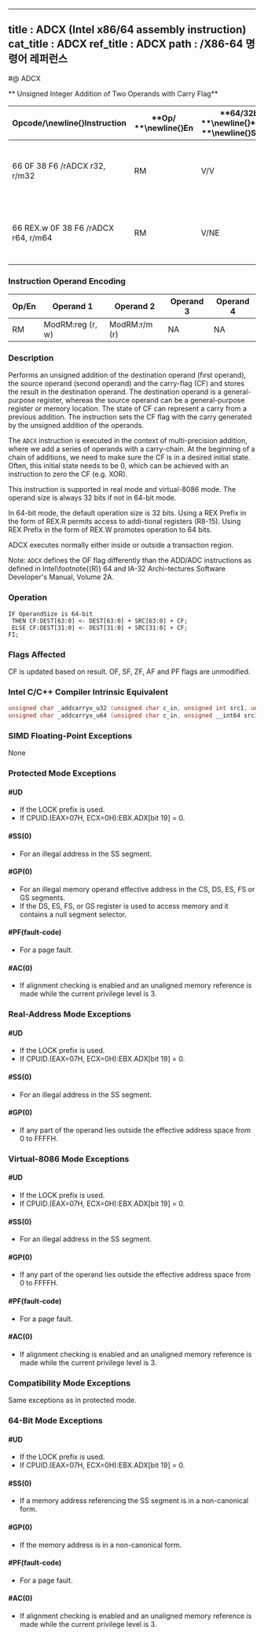----------------------------
title : ADCX (Intel x86/64 assembly instruction)
cat_title : ADCX
ref_title : ADCX
path : /X86-64 명령어 레퍼런스
----------------------------
#@ ADCX

** Unsigned Integer Addition of Two Operands with Carry Flag**

|**Opcode/**\newline{}**Instruction**|**Op/ **\newline{}**En**|**64/32bit **\newline{}**Mode **\newline{}**Support**|**CPUID **\newline{}**Feature **\newline{}**Flag**|**Description**|
|------------------------------------|------------------------|-----------------------------------------------------|--------------------------------------------------|---------------|
|66 0F 38 F6 /rADCX r32, r/m32|RM|V/V|ADX|Unsigned addition of r32 with CF, r/m32 to r32, writes CF.|
|66 REX.w 0F 38 F6 /rADCX r64, r/m64|RM|V/NE|ADX|Unsigned addition of r64 with CF, r/m64 to r64, writes CF.|
### Instruction Operand Encoding


|Op/En|Operand 1|Operand 2|Operand 3|Operand 4|
|-----|---------|---------|---------|---------|
|RM|ModRM:reg (r, w)|ModRM:r/m (r)|NA|NA|
### Description


Performs an unsigned addition of the destination operand (first operand), the source operand (second operand) and the carry-flag (CF) and stores the result in the destination operand. The destination operand is a general-purpose register, whereas the source operand can be a general-purpose register or memory location. The state of CF can represent a carry from a previous addition. The instruction sets the CF flag with the carry generated by the unsigned addition of the operands. 

The `ADCX` instruction is executed in the context of multi-precision addition, where we add a series of operands with a carry-chain. At the beginning of a chain of additions, we need to make sure the CF is in a desired initial state. Often, this initial state needs to be 0, which can be achieved with an instruction to zero the CF (e.g. XOR).

This instruction is supported in real mode and virtual-8086 mode. The operand size is always 32 bits if not in 64-bit mode. 

In 64-bit mode, the default operation size is 32 bits. Using a REX Prefix in the form of REX.R permits access to addi-tional registers (R8-15). Using REX Prefix in the form of REX.W promotes operation to 64 bits.

ADCX executes normally either inside or outside a transaction region.

Note: `ADCX` defines the OF flag differently than the ADD/ADC instructions as defined in Intel\footnote{(R)}  64 and IA-32 Archi-tectures Software Developer's Manual, Volume 2A.


### Operation

```info-verb
IF OperandSize is 64-bit
 THEN CF:DEST[63:0] <- DEST[63:0] + SRC[63:0] + CF;
 ELSE CF:DEST[31:0] <- DEST[31:0] + SRC[31:0] + CF;
FI;
```
### Flags Affected


CF is updated based on result. OF, SF, ZF, AF and PF flags are unmodified.


### Intel C/C++ Compiler Intrinsic Equivalent

```cpp
unsigned char _addcarryx_u32 (unsigned char c_in, unsigned int src1, unsigned int src2, unsigned int *sum_out);
unsigned char _addcarryx_u64 (unsigned char c_in, unsigned __int64 src1, unsigned __int64 src2, unsigned __int64 *sum_out);
```
### SIMD Floating-Point Exceptions


None


### Protected Mode Exceptions

#### #UD
* If the LOCK prefix is used.
* If CPUID.(EAX=07H, ECX=0H):EBX.ADX[bit 19] = 0.

#### #SS(0)
* For an illegal address in the SS segment.

#### #GP(0)
* For an illegal memory operand effective address in the CS, DS, ES, FS or GS segments. 
* If the DS, ES, FS, or GS register is used to access memory and it contains a null segment selector.

#### #PF(fault-code)
* For a page fault.

#### #AC(0)
* If alignment checking is enabled and an unaligned memory reference is made while the current privilege level is 3.

### Real-Address Mode Exceptions

#### #UD
* If the LOCK prefix is used.
* If CPUID.(EAX=07H, ECX=0H):EBX.ADX[bit 19] = 0.

#### #SS(0)
* For an illegal address in the SS segment.

#### #GP(0)
* If any part of the operand lies outside the effective address space from 0 to FFFFH.

### Virtual-8086 Mode Exceptions

#### #UD
* If the LOCK prefix is used.
* If CPUID.(EAX=07H, ECX=0H):EBX.ADX[bit 19] = 0.

#### #SS(0)
* For an illegal address in the SS segment.

#### #GP(0)
* If any part of the operand lies outside the effective address space from 0 to FFFFH.

#### #PF(fault-code)
* For a page fault.

#### #AC(0)
* If alignment checking is enabled and an unaligned memory reference is made while the current privilege level is 3.

### Compatibility Mode Exceptions



Same exceptions as in protected mode.


### 64-Bit Mode Exceptions

#### #UD
* If the LOCK prefix is used.
* If CPUID.(EAX=07H, ECX=0H):EBX.ADX[bit 19] = 0.

#### #SS(0)
* If a memory address referencing the SS segment is in a non-canonical form.

#### #GP(0)
* If the memory address is in a non-canonical form.

#### #PF(fault-code)
* For a page fault.

#### #AC(0)
* If alignment checking is enabled and an unaligned memory reference is made while the current privilege level is 3.
